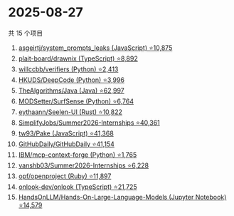 # 2025-08-27

共 15 个项目

<!-- BEGIN GITHUB -->
<!-- 最后更新时间 2025-08-27 14:13:44 +0800 -->
1. [asgeirtj/system_prompts_leaks (JavaScript) ⭐10,875](https://github.com/asgeirtj/system_prompts_leaks)
1. [plait-board/drawnix (TypeScript) ⭐8,892](https://github.com/plait-board/drawnix)
1. [willccbb/verifiers (Python) ⭐2,413](https://github.com/willccbb/verifiers)
1. [HKUDS/DeepCode (Python) ⭐3,996](https://github.com/HKUDS/DeepCode)
1. [TheAlgorithms/Java (Java) ⭐62,997](https://github.com/TheAlgorithms/Java)
1. [MODSetter/SurfSense (Python) ⭐6,764](https://github.com/MODSetter/SurfSense)
1. [eythaann/Seelen-UI (Rust) ⭐10,822](https://github.com/eythaann/Seelen-UI)
1. [SimplifyJobs/Summer2026-Internships ⭐40,361](https://github.com/SimplifyJobs/Summer2026-Internships)
1. [tw93/Pake (JavaScript) ⭐41,368](https://github.com/tw93/Pake)
1. [GitHubDaily/GitHubDaily ⭐41,154](https://github.com/GitHubDaily/GitHubDaily)
1. [IBM/mcp-context-forge (Python) ⭐1,765](https://github.com/IBM/mcp-context-forge)
1. [vanshb03/Summer2026-Internships ⭐6,228](https://github.com/vanshb03/Summer2026-Internships)
1. [opf/openproject (Ruby) ⭐11,897](https://github.com/opf/openproject)
1. [onlook-dev/onlook (TypeScript) ⭐21,725](https://github.com/onlook-dev/onlook)
1. [HandsOnLLM/Hands-On-Large-Language-Models (Jupyter Notebook) ⭐14,579](https://github.com/HandsOnLLM/Hands-On-Large-Language-Models)
<!-- END GITHUB -->